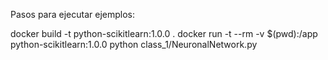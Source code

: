 Pasos para ejecutar ejemplos:

docker build -t python-scikitlearn:1.0.0 .
docker run -t --rm -v $(pwd):/app python-scikitlearn:1.0.0 python class_1/NeuronalNetwork.py